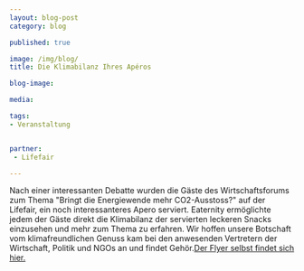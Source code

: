 ```yaml
---
layout: blog-post
category: blog

published: true

image: /img/blog/ 
title: Die Klimabilanz Ihres Apéros

blog-image:  

media: 

tags:
- Veranstaltung


partner:
 - Lifefair

---
```


Nach einer interessanten Debatte wurden die Gäste des Wirtschaftsforums zum Thema "Bringt die Energiewende mehr CO2-Ausstoss?" auf der Lifefair, ein noch interessanteres Apero serviert. Eaternity ermöglichte jedem der Gäste direkt die Klimabilanz der servierten leckeren Snacks einzusehen und mehr zum Thema zu erfahren. Wir hoffen unsere Botschaft vom klimafreundlichen Genuss kam bei den anwesenden Vertretern der Wirtschaft, Politik und NGOs an und findet Gehör.[Der Flyer selbst findet sich hier.][1]


[1]: http:// 
 

